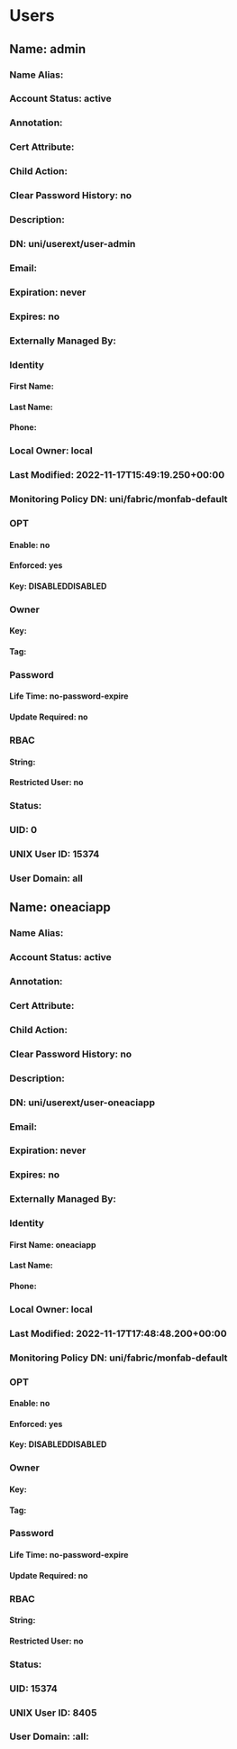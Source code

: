 
# Users
## Name: admin
### Name Alias: 
### Account Status: active
### Annotation: 
### Cert Attribute: 
### Child Action: 
### Clear Password History: no
### Description: 
### DN: uni/userext/user-admin
### Email: 
### Expiration: never
### Expires: no
### Externally Managed By: 
### Identity
#### First Name: 
#### Last Name: 
#### Phone: 
### Local Owner: local
### Last Modified: 2022-11-17T15:49:19.250+00:00
### Monitoring Policy DN: uni/fabric/monfab-default
### OPT
#### Enable: no
#### Enforced: yes
#### Key: DISABLEDDISABLED
### Owner
#### Key: 
#### Tag: 
### Password
#### Life Time: no-password-expire
#### Update Required: no
### RBAC
#### String: 
#### Restricted User: no
### Status: 
### UID: 0
### UNIX User ID: 15374
### User Domain: all
## Name: oneaciapp
### Name Alias: 
### Account Status: active
### Annotation: 
### Cert Attribute: 
### Child Action: 
### Clear Password History: no
### Description: 
### DN: uni/userext/user-oneaciapp
### Email: 
### Expiration: never
### Expires: no
### Externally Managed By: 
### Identity
#### First Name: oneaciapp
#### Last Name: 
#### Phone: 
### Local Owner: local
### Last Modified: 2022-11-17T17:48:48.200+00:00
### Monitoring Policy DN: uni/fabric/monfab-default
### OPT
#### Enable: no
#### Enforced: yes
#### Key: DISABLEDDISABLED
### Owner
#### Key: 
#### Tag: 
### Password
#### Life Time: no-password-expire
#### Update Required: no
### RBAC
#### String: 
#### Restricted User: no
### Status: 
### UID: 15374
### UNIX User ID: 8405
### User Domain: :all: